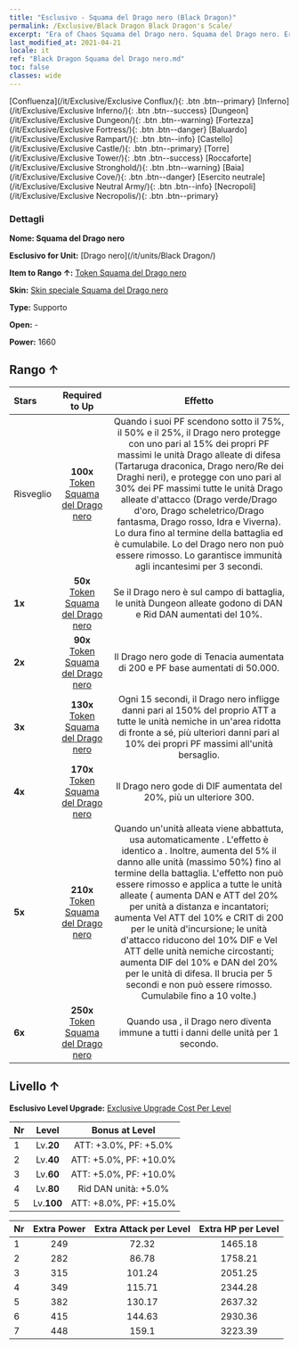 ```yaml
---
title: "Esclusivo - Squama del Drago nero (Black Dragon)"
permalink: /Exclusive/Black Dragon Black Dragon's Scale/
excerpt: "Era of Chaos Squama del Drago nero. Squama del Drago nero. Era of Chaos Esclusivo Squama del Drago nero. Drago nero Esclusivo."
last_modified_at: 2021-04-21
locale: it
ref: "Black Dragon Squama del Drago nero.md"
toc: false
classes: wide
---
```

 [Confluenza](/it/Exclusive/Exclusive Conflux/){: .btn .btn--primary} [Inferno](/it/Exclusive/Exclusive Inferno/){: .btn .btn--success} [Dungeon](/it/Exclusive/Exclusive Dungeon/){: .btn .btn--warning} [Fortezza](/it/Exclusive/Exclusive Fortress/){: .btn .btn--danger} [Baluardo](/it/Exclusive/Exclusive Rampart/){: .btn .btn--info} [Castello](/it/Exclusive/Exclusive Castle/){: .btn .btn--primary} [Torre](/it/Exclusive/Exclusive Tower/){: .btn .btn--success} [Roccaforte](/it/Exclusive/Exclusive Stronghold/){: .btn .btn--warning} [Baia](/it/Exclusive/Exclusive Cove/){: .btn .btn--danger} [Esercito neutrale](/it/Exclusive/Exclusive Neutral Army/){: .btn .btn--info} [Necropoli](/it/Exclusive/Exclusive Necropolis/){: .btn .btn--primary} 

### Dettagli
 **Nome: Squama del Drago nero** 

 **Esclusivo for Unit:** [Drago nero](/it/units/Black Dragon/) 

 **Item to Rango ↑:** [Token Squama del Drago nero](/it/Items/con_993/)

 **Skin:** [Skin speciale Squama del Drago nero](/it/Items/con_661/)

 **Type:** Supporto

 **Open:** -

 **Power:** 1660

## Rango ↑

  |     Stars    |  Required to Up | Effetto |
  |:-------------|:---------------:|:---------------:|
  |  Risveglio  | **100x** [Token Squama del Drago nero](/it/Items/con_993/) | <Rifugio dei Draghi> Quando i suoi PF scendono sotto il 75%, il 50% e il 25%, il Drago nero protegge con uno <scudo> pari al 15% dei propri PF massimi le unità Drago alleate di difesa (Tartaruga draconica, Drago nero/Re dei Draghi neri), e protegge con uno <scudo> pari al 30% dei PF massimi tutte le unità Drago alleate d'attacco (Drago verde/Drago d'oro, Drago scheletrico/Drago fantasma, Drago rosso, Idra e Viverna). Lo <scudo> dura fino al termine della battaglia ed è cumulabile. Lo <scudo> del Drago nero non può essere rimosso. Lo <scudo> garantisce immunità agli incantesimi per 3 secondi. |
  | **1x** <i class="fas fa-star"/> | **50x** [Token Squama del Drago nero](/it/Items/con_993/) | Se il Drago nero è sul campo di battaglia, le unità Dungeon alleate godono di DAN e Rid DAN aumentati del 10%. |
  | **2x** <i class="fas fa-star"/> | **90x** [Token Squama del Drago nero](/it/Items/con_993/) | Il Drago nero gode di Tenacia aumentata di 200 e PF base aumentati di 50.000. |
  | **3x** <i class="fas fa-star"/> | **130x** [Token Squama del Drago nero](/it/Items/con_993/) | <Soffio del Drago magico> Ogni 15 secondi, il Drago nero infligge danni pari al 150% del proprio ATT a tutte le unità nemiche in un'area ridotta di fronte a sé, più ulteriori danni pari al 10% dei propri PF massimi all'unità bersaglio. |
  | **4x** <i class="fas fa-star"/> | **170x** [Token Squama del Drago nero](/it/Items/con_993/) | Il Drago nero gode di DIF aumentata del 20%, più un ulteriore 300. |
  | **5x** <i class="fas fa-star"/> | **210x** [Token Squama del Drago nero](/it/Items/con_993/) | Quando un'unità alleata viene abbattuta, usa automaticamente <Furia del Drago magico>. L'effetto è identico a <Soffio del Drago magico>. Inoltre, aumenta del 5% il danno alle unità (massimo 50%) fino al termine della battaglia. L'effetto non può essere rimosso e applica <Fuoco di Drago> a tutte le unità alleate (<Fuoco di Drago> aumenta DAN e ATT del 20% per unità a distanza e incantatori; aumenta Vel ATT del 10% e CRIT di 200 per le unità d'incursione; le unità d'attacco riducono del 10% DIF e Vel ATT delle unità nemiche circostanti; aumenta DIF del 10% e DAN del 20% per le unità di difesa. Il <Fuoco di Drago> brucia per 5 secondi e non può essere rimosso. Cumulabile fino a 10 volte.) |
  | **6x** <i class="fas fa-star"/> | **250x** [Token Squama del Drago nero](/it/Items/con_993/) | Quando usa <Squama di Drago nero>, il Drago nero diventa immune a tutti i danni delle unità per 1 secondo. |


## Livello ↑
 **Esclusivo Level Upgrade:** [Exclusive Upgrade Cost Per Level](/Exclusive/ExclusiveUpgradeCostPerLevel/)

  |  Nr  |   Level  | Bonus at Level |
  |:-----|:--------:|:--------------:|
  | 1 | Lv.**20** | ATT: +3.0%, PF: +5.0% |
  | 2 | Lv.**40** | ATT: +5.0%, PF: +10.0% |
  | 3 | Lv.**60** | ATT: +5.0%, PF: +10.0% |
  | 4 | Lv.**80** | Rid DAN unità: +5.0% |
  | 5 | Lv.**100** | ATT: +8.0%, PF: +15.0% |


  |  Nr  |  Extra Power | Extra Attack per Level | Extra HP per Level |
  |:-----|:--------:|:--------:|:--------:|
  | 1 | 249 | 72.32 | 1465.18 |
  | 2 | 282 | 86.78 | 1758.21 |
  | 3 | 315 | 101.24 | 2051.25 |
  | 4 | 349 | 115.71 | 2344.28 |
  | 5 | 382 | 130.17 | 2637.32 |
  | 6 | 415 | 144.63 | 2930.36 |
  | 7 | 448 | 159.1 | 3223.39 |


